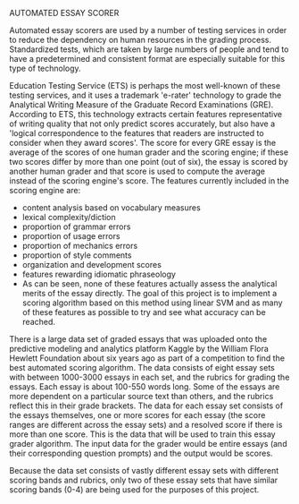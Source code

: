 AUTOMATED ESSAY SCORER

Automated essay scorers are used by a number of testing services in order to reduce the dependency on human resources in the grading process. Standardized tests, which are taken by large numbers of people and tend to have a predetermined and consistent format are especially suitable for this type of technology.

Education Testing Service (ETS) is perhaps the most well-known of these testing services, and it uses a trademark 'e-rater' technology to grade the Analytical Writing Measure of the Graduate Record Examinations (GRE). According to ETS, this technology extracts certain features representative of writing quality that not only predict scores accurately, but also have a 'logical correspondence to the features that readers are instructed to consider when they award scores'. The score for every GRE essay is the average of the scores of one human grader and the scoring engine; if these two scores differ by more than one point (out of six), the essay is scored by another human grader and that score is used to compute the average instead of the scoring engine's score. The features currently included in the scoring engine are:

- content analysis based on vocabulary measures
- lexical complexity/diction
- proportion of grammar errors
- proportion of usage errors
- proportion of mechanics errors
- proportion of style comments
- organization and development scores
- features rewarding idiomatic phraseology
- As can be seen, none of these features actually assess the analytical merits of the essay directly. The goal of this project is to implement a scoring algorithm based on this method using linear SVM and as many of these features as possible to try and see what accuracy can be reached.

There is a large data set of graded essays that was uploaded onto the predictive modeling and analytics platform Kaggle by the William Flora Hewlett Foundation about six years ago as part of a competition to find the best automated scoring algorithm. The data consists of eight essay sets with between 1000-3000 essays in each set, and the rubrics for grading the essays. Each essay is about 100-550 words long. Some of the essays are more dependent on a particular source text than others, and the rubrics reflect this in their grade brackets. The data for each essay set consists of the essays themselves, one or more scores for each essay (the score ranges are different across the essay sets) and a resolved score if there is more than one score. This is the data that will be used to train this essay grader algorithm. The input data for the grader would be entire essays (and their corresponding question prompts) and the output would be scores.

Because the data set consists of vastly different essay sets with different scoring bands and rubrics, only two of these essay sets that have similar scoring bands (0-4) are being used for the purposes of this project.
